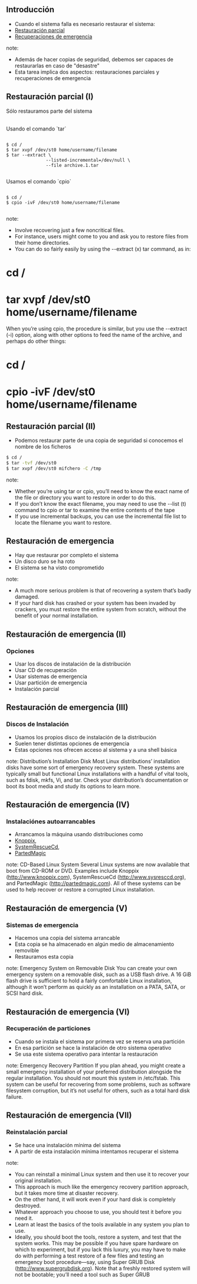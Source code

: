 ## Introducción

* Cuando el sistema falla es necesario restaurar el sistema:
 * [Restauración parcial](#/7/1)
 * [Recuperaciones de emergencia](#/7/3)

note:
* Además de hacer copias de seguridad, debemos ser capaces de restaurarlas en caso de "desastre"
* Esta tarea implica dos aspectos: restauraciones parciales y recuperaciones de emergencia



## Restauración parcial (I)

<div class="alert alert-info">
  Sólo restauramos parte del sistema
</div>
&nbsp;
<div class="row">
  <div class="col-xs-6 col-sm-6 col-md-6 col-lg-6">
      <p> Usando el comando `tar` </p>
        <pre><code class="hljs bash" data-trim bash>
$ cd /
$ tar xvpf /dev/st0 home/username/filename
$ tar --extract \
               --listed-incremental=/dev/null \
               --file archive.1.tar
        </code></pre>
  </div>
  <div class="col-xs-6 col-sm-6 col-md-6 col-lg-6">
    <p>Usamos el comando `cpio`</p>
        <pre><code class="hljs bash" data-trim bash>
$ cd /
$ cpio -ivF /dev/st0 home/username/filename
        </code></pre>
  </div>
  </div>
</div>

note:
* Involve recovering just a few noncritical files.
* For instance, users might come to you and ask you to restore files from their home directories.
* You can do so fairly easily by using the --extract (x) tar command, as in:
# cd /
# tar xvpf /dev/st0 home/username/filename
When you’re using cpio, the procedure is similar, but you use the --extract (-i) option, along with other options
to feed the name of the archive, and perhaps do other things:
# cd /
# cpio -ivF /dev/st0 home/username/filename



## Restauración parcial (II)

* Podemos restaurar parte de una copia de seguridad si conocemos el nombre de los ficheros

``` bash
$ cd /
$ tar -tvf /dev/st0
$ tar xvpf /dev/st0 mifchero -C /tmp
```

note:
* Whether you’re using tar or cpio, you’ll need to know the exact name of the file or directory you want to restore in order to do this.
* If you don’t know the exact filename, you may need to use the --list (t) command to cpio or tar to examine the entire contents of the tape
* If you use incremental backups, you can use the incremental file list to locate the filename you want to restore.



## Restauración de emergencia

* Hay que restaurar por completo el sistema
* Un disco duro se ha roto
* El sistema se ha visto comprometido

note:
* A much more serious problem is that of recovering a system that’s badly damaged.
* If your hard disk has crashed or your system has been invaded by crackers, you must restore the entire system from scratch, without the benefit of your normal installation.



## Restauración de emergencia (II)
### Opciones

* Usar los discos de instalación de la distribución
* Usar CD de recuperación
* Usar sistemas de emergencia
* Usar partición de emergencia
* Instalación parcial



## Restauración de emergencia (III)
### Discos de Instalación

* Usamos los propios disco de instalación de la distribución
* Suelen tener distintas opciones de emergencia
* Estas opciones nos ofrecen acceso al sistema  y a una shell básica

note:
 Distribution’s Installation Disk Most Linux distributions’ installation disks have some sort of emergency
recovery system. These systems are typically small but functional Linux installations with a handful of vital tools,
such as fdisk, mkfs, Vi, and tar. Check your distribution’s documentation or boot its boot media and study its
options to learn more.



## Restauración de emergencia (IV)
### Instalaciónes autoarrancables

* Arrancamos la máquina usando distribuciones como
 * [Knoppix](http://www.knoppix.com),
 * [SystemRescueCd](http://www.sysresccd.org),
 * [PartedMagic](http://partedmagic.com)

note:
CD-Based Linux System Several Linux systems are now available that boot from CD-ROM or DVD. Examples
include Knoppix (http://www.knoppix.com), SystemRescueCd (http://www.sysresccd.org), and PartedMagic
(http://partedmagic.com). All of these systems can be used to help recover or restore a corrupted Linux
installation.



## Restauración de emergencia (V)
### Sistemas de emergencia

* Hacemos una copia del sistema arrancable
* Esta copia se ha almacenado en algún medio de almacenamiento removible
* Restauramos esta copia

note:
Emergency System on Removable Disk You can create your own emergency system on a removable disk, such
as a USB flash drive. A 16 GiB flash drive is sufficient to hold a fairly comfortable Linux installation, although it
won’t perform as quickly as an installation on a PATA, SATA, or SCSI hard disk.



## Restauración de emergencia (VI)
### Recuperación de particiones

* Cuando se instala el sistema por primera vez se reserva una partición
* En esa partición se hace la instalación de otro sistema operativo
* Se usa este sistema operativo para intentar la restauración

note:
Emergency Recovery Partition If you plan ahead, you might create a small emergency installation of your
preferred distribution alongside the regular installation. You should not mount this system in /etc/fstab. This
system can be useful for recovering from some problems, such as software filesystem corruption, but it’s not
useful for others, such as a total hard disk failure.



## Restauración de emergencia (VII)
### Reinstalación parcial

* Se hace una instalación mínima del sistema
* A partir de esta instalación mínima intentamos recuperar el sistema

note:
* You can reinstall a minimal Linux system and then use it to recover your original installation.
* This approach is much like the emergency recovery partition approach, but it takes more time at disaster recovery.
* On the other hand, it will work even if your hard disk is completely destroyed.
* Whatever approach you choose to use, you should test it before you need it.
* Learn at least the basics of the tools available in any system you plan to use.
* Ideally, you should boot the tools, restore a system, and test that the system works. This may be possible if you have spare hardware on which to experiment, but if you lack this luxury, you may have to make do with performing a test restore of a few files and testing an emergency boot procedure—say, using Super GRUB Disk (http://www.supergrubdisk.org). Note that a freshly restored system will not be bootable; you’ll need a tool such as Super GRUB
